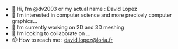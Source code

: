 - 👋 Hi, I’m @dv2003 or my actual name : David Lopez 
- 👀 I’m interested in computer science and more precisely computer graphics...
- 🌱 I’m currently working on 2D and 3D meshing  
- 💞️ I’m looking to collaborate on ...
- 📫 How to reach me : david.lopez@loria.fr

<!---
dv2003/dv2003 is a ✨ special ✨ repository because its `README.md` (this file) appears on your GitHub profile.
You can click the Preview link to take a look at your changes.
--->
